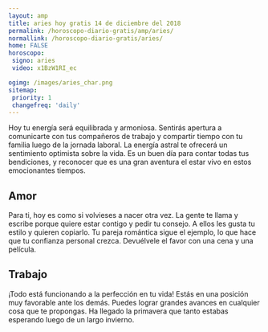 ```yaml
---
layout: amp
title: aries hoy gratis 14 de diciembre del 2018 
permalink: /horoscopo-diario-gratis/amp/aries/
normallink: /horoscopo-diario-gratis/aries/
home: FALSE
horoscopo:
 signo: aries
 video: x1BzW1RI_ec

ogimg: /images/aries_char.png
sitemap:
 priority: 1
 changefreq: 'daily'
---
```



Hoy tu energía será equilibrada y armoniosa. Sentirás apertura a comunicarte con tus compañeros de trabajo y compartir tiempo con tu familia luego de la jornada laboral. La energía astral te ofrecerá un sentimiento optimista sobre la vida. Es un buen día para contar todas tus bendiciones, y reconocer que es una gran aventura el estar vivo en estos emocionantes tiempos.

## Amor

Para ti, hoy es como si volvieses a nacer otra vez. La gente te llama y escribe porque quiere estar contigo y pedir tu consejo. A ellos les gusta tu estilo y quieren copiarlo. Tu pareja romántica sigue el ejemplo, lo que hace que tu confianza personal crezca. Devuélvele el favor con una cena y una película.

## Trabajo

¡Todo está funcionando a la perfección en tu vida! Estás en una posición muy favorable ante los demás. Puedes lograr grandes avances en cualquier cosa que te propongas. Ha llegado la primavera que tanto estabas esperando luego de un largo invierno.